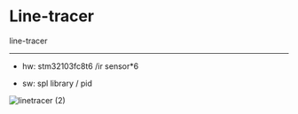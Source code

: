 # Line-tracer

line-tracer
* * *
* hw: stm32103fc8t6
     /ir sensor*6

* sw:  spl library
     / pid
      
![linetracer (2)](https://user-images.githubusercontent.com/24962064/123508537-fa79c200-d6aa-11eb-9d13-9495ecad875b.gif)
